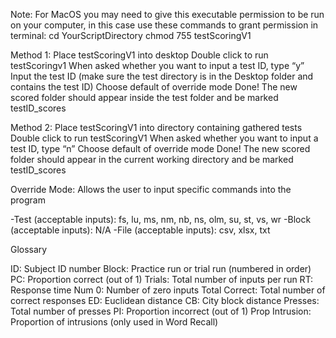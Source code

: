 Note: 
For MacOS you may need to give this executable permission to be run on your computer, in this case use these commands to grant permission in terminal: 
cd YourScriptDirectory
chmod 755 testScoringV1

Method 1:
Place testScoringV1 into desktop
Double click to run testScoringv1
When asked whether you want to input a test ID, type “y”
Input the test ID (make sure the test directory is in the Desktop folder and contains the test ID)
Choose default of override mode
Done! The new scored folder should appear inside the test folder and be marked testID_scores

Method 2:
Place testScoringV1 into directory containing gathered tests
Double click to run testScoringV1
When asked whether you want to input a test ID, type “n”
Choose default of override mode
Done! The new scored folder should appear in the current working directory and be marked testID_scores

Override Mode: Allows the user to input specific commands into the program

-Test (acceptable inputs): fs, lu, ms, nm, nb, ns, olm, su, st, vs, wr
-Block (acceptable inputs): N/A
-File (acceptable inputs): csv, xlsx, txt

Glossary

ID: Subject ID number
Block: Practice run or trial run (numbered in order)
PC: Proportion correct (out of 1)
Trials: Total number of inputs per run
RT: Response time
Num 0: Number of zero inputs
Total Correct: Total number of correct responses
ED: Euclidean distance
CB: City block distance
Presses: Total number of presses
PI: Proportion incorrect (out of 1)
Prop Intrusion: Proportion of intrusions (only used in Word Recall)
